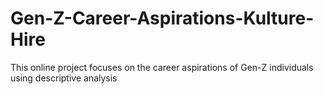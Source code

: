 # Gen-Z-Career-Aspirations-Kulture-Hire
This online project focuses on the career aspirations of Gen-Z individuals using descriptive analysis

